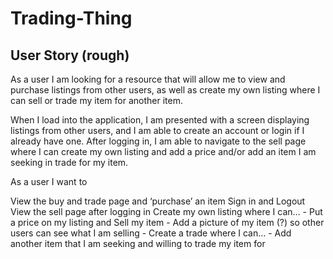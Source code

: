 # Trading-Thing

## User Story (rough)

As a user I am looking for a resource that will allow me to view and purchase listings from other users, as well as create my own listing where I can sell or trade my item for another item. 

When I load into the application, I am presented with a screen displaying listings from other users, and I am able to create an account or login if I already have one. After logging in, I am able to navigate to the sell page where I can create my own listing and add a price and/or add an item I am seeking in trade for my item.

As a user I want to

View the buy and trade page and ‘purchase’ an item
Sign in and Logout
View the sell page after logging in
Create my own listing where I can…
	- Put a price on my listing and Sell my item
	- Add a picture of my item (?) so other users can see what I am selling
	- Create a trade where I can…
		- Add another item that I am seeking and willing to trade my item for
          
